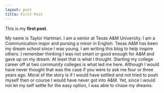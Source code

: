 ```yaml
---
layout: post
title: First Post
---
```


This is my **first post**.

My name is Taylor Hartman. I am a senior at Texas A&M University. I am a Communication major and pursing a minor in English. Texas A&M has been my dream school since I was young. I am writing this blog to help inspire others. I remember thinking I was not smart or good enough for A&M and gave up on my dream. At least that is what I thought. Starting my college career off at two community colleges is what led me here. Although I would have never thought that was the case if you were to ask me four or three years ago. Moral of the story is if I would have settled and not tried to push myself then or course I would have never got into A&M. Yet, since I would not let my self settle for the easy option, I was able to chase my dreams.
